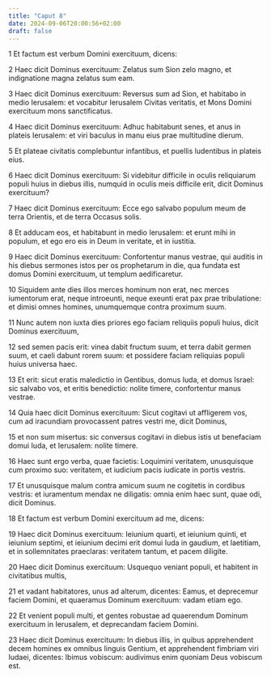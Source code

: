```yaml
---
title: "Caput 8"
date: 2024-09-06T20:00:56+02:00
draft: false
---
```



1 Et factum est verbum Domini exercituum, dicens:

2 Haec dicit Dominus exercituum: Zelatus sum Sion zelo magno, et indignatione magna zelatus sum eam.

3 Haec dicit Dominus exercituum: Reversus sum ad Sion, et habitabo in medio Ierusalem: et vocabitur Ierusalem Civitas veritatis, et Mons Domini exercituum mons sanctificatus.

4 Haec dicit Dominus exercituum: Adhuc habitabunt senes, et anus in plateis Ierusalem: et viri baculus in manu eius prae multitudine dierum.

5 Et plateae civitatis complebuntur infantibus, et puellis ludentibus in plateis eius.

6 Haec dicit Dominus exercituum: Si videbitur difficile in oculis reliquiarum populi huius in diebus illis, numquid in oculis meis difficile erit, dicit Dominus exercituum?

7 Haec dicit Dominus exercituum: Ecce ego salvabo populum meum de terra Orientis, et de terra Occasus solis.

8 Et adducam eos, et habitabunt in medio Ierusalem: et erunt mihi in populum, et ego ero eis in Deum in veritate, et in iustitia.

9 Haec dicit Dominus exercituum: Confortentur manus vestrae, qui auditis in his diebus sermones istos per os prophetarum in die, qua fundata est domus Domini exercituum, ut templum aedificaretur.

10 Siquidem ante dies illos merces hominum non erat, nec merces iumentorum erat, neque introeunti, neque exeunti erat pax prae tribulatione: et dimisi omnes homines, unumquemque contra proximum suum.

11 Nunc autem non iuxta dies priores ego faciam reliquiis populi huius, dicit Dominus exercituum,

12 sed semen pacis erit: vinea dabit fructum suum, et terra dabit germen suum, et caeli dabunt rorem suum: et possidere faciam reliquias populi huius universa haec.

13 Et erit: sicut eratis maledictio in Gentibus, domus Iuda, et domus Israel: sic salvabo vos, et eritis benedictio: nolite timere, confortentur manus vestrae.

14 Quia haec dicit Dominus exercituum: Sicut cogitavi ut affligerem vos, cum ad iracundiam provocassent patres vestri me, dicit Dominus,

15 et non sum misertus: sic conversus cogitavi in diebus istis ut benefaciam domui Iuda, et Ierusalem: nolite timere.

16 Haec sunt ergo verba, quae facietis: Loquimini veritatem, unusquisque cum proximo suo: veritatem, et iudicium pacis iudicate in portis vestris.

17 Et unusquisque malum contra amicum suum ne cogitetis in cordibus vestris: et iuramentum mendax ne diligatis: omnia enim haec sunt, quae odi, dicit Dominus.

18 Et factum est verbum Domini exercituum ad me, dicens:

19 Haec dicit Dominus exercituum: Ieiunium quarti, et ieiunium quinti, et ieiunium septimi, et ieiunium decimi erit domui Iuda in gaudium, et laetitiam, et in sollemnitates praeclaras: veritatem tantum, et pacem diligite.

20 Haec dicit Dominus exercituum: Usquequo veniant populi, et habitent in civitatibus multis,

21 et vadant habitatores, unus ad alterum, dicentes: Eamus, et deprecemur faciem Domini, et quaeramus Dominum exercituum: vadam etiam ego.

22 Et venient populi multi, et gentes robustae ad quaerendum Dominum exercituum in Ierusalem, et deprecandam faciem Domini.

23 Haec dicit Dominus exercituum: In diebus illis, in quibus apprehendent decem homines ex omnibus linguis Gentium, et apprehendent fimbriam viri Iudaei, dicentes: Ibimus vobiscum: audivimus enim quoniam Deus vobiscum est.

